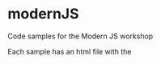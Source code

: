 # modernJS
Code samples for the Modern JS workshop

Each sample has an html file with the <script> tag(s) in it. Ideally, you should run these samples with a simple web server.
The easiest way to browse and run these samples is by using an IDE. For example, download and run the IDE Visual Studio Code and open the folder with these examples in this IDE. 
Then click on the square icon on the left toolbar and find and install the live server extention.
This will allow you to right-click on the html file and select an option Run with Live Server.
  
JS REPL  https://codepen.io/
TS REPL  https://www.typescriptlang.org/play/

# Yakov Fain's Books:
“TypeScript Quickly”
“Angular Development with TypeScript”,  2nd edition  


# https://exploringjs.com/
# Dr Axel Raushmayer - free online JS books resources:

JavaScript for impatient programmers (ES1–ES2019)   New https://exploringjs.com/impatient-js/index.html
Deep JavaScript: Theory and techniques (ES1–ES2019)     https://exploringjs.com/deep-js/index.html
Tackling TypeScript: Upgrading from JavaScript          https://exploringjs.com/tackling-ts/index.html
Exploring ReasonML and functional programming Hot       http://reasonmlhub.com/exploring-reasonml/
Speaking JavaScript (ES1–ES5)                           http://speakingjs.com/
Exploring ES6                                           https://exploringjs.com/es6.html
Exploring ES2016 and ES2017                             https://exploringjs.com/es2016-es2017.html
Exploring ES2018 and ES2019   New                       https://exploringjs.com/es2018-es2019/index.html
